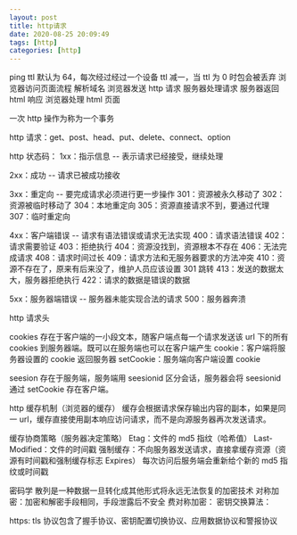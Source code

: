 ```yaml
---
layout: post
title: http请求
date: 2020-08-25 20:09:49
tags: [http]
categories: [http]
---
```


ping
ttl 默认为 64，每次经过经过一个设备 ttl 减一，当 ttl 为 0 时包会被丢弃
浏览器访问页面流程
解析域名
浏览器发送 http 请求
服务器处理请求
服务器返回 html 响应
浏览器处理 html 页面

一次 http 操作为称为一个事务

http 请求：get、post、head、put、delete、connect、option

http 状态码：
1xx：指示信息 -- 表示请求已经接受，继续处理

2xx：成功 -- 请求已被成功接收

3xx：重定向 -- 要完成请求必须进行更一步操作
301：资源被永久移动了
302：资源被临时移动了
304：本地重定向
305：资源直接请求不到，要通过代理
307：临时重定向

4xx：客户端错误 -- 请求有语法错误或请求无法实现
400：请求语法错误
402：请求需要验证
403：拒绝执行
404：资源没找到，资源根本不存在
406：无法完成请求
408：请求时间过长
409：请求方法和无服务器要求的方法冲突
410：资源不存在了，原来有后来没了，维护人员应该设置 301 跳转
413：发送的数据太大，服务器拒绝执行
422：请求的数据是错误的数据

5xx：服务器端错误 -- 服务器未能实现合法的请求
500：服务器奔溃

http 请求头

cookies
存在于客户端的一小段文本，随客户端点每一个请求发送该 url 下的所有 cookies 到服务器端。既可以在服务端也可以在客户端产生
cookie：客户端将服务器设置的 cookie 返回服务器
setCookie：服务端向客户端设置 cookie

seesion
存在于服务端，服务端用 seesionid 区分会话，服务器会将 seesionid 通过 setCookie 存在客户端。

http 缓存机制（浏览器的缓存）
缓存会根据请求保存输出内容的副本，如果是同一 url，缓存直接使用副本响应访问请求，而不是向源服务器再次发送请求。

缓存协商策略（服务器决定策略）
Etag：文件的 md5 指纹（哈希值）
Last-Modified：文件的时间戳
强制缓存：不向服务器发送请求，直接拿缓存资源（资源有时间戳和强制缓存标志 Expires）
每次访问后服务端会重新给个新的 md5 指纹或时间戳

密码学
散列是一种数据一旦转化成其他形式将永远无法恢复的加密技术
对称加密：加密和解密手段相同，手段泄露后不安全
费对称加密：
密钥交换算法：

https:
tls 协议包含了握手协议、密钥配置切换协议、应用数据协议和警报协议
